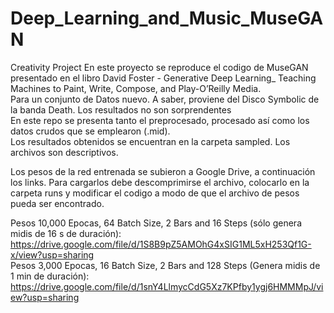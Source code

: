 # Deep_Learning_and_Music_MuseGAN
 
Creativity Project
En este proyecto se reproduce el codigo de MuseGAN presentado en el libro David Foster - Generative Deep Learning_ Teaching Machines to Paint, Write, Compose, and Play-O’Reilly Media.  <br />
Para un conjunto de Datos nuevo. A saber, proviene del Disco Symbolic de la banda Death. Los resultados no son sorprendentes  <br />
En este repo se presenta tanto el preprocesado, procesado así como los datos crudos que se emplearon (.mid).  <br />
Los resultados obtenidos se encuentran en la carpeta sampled. Los archivos son descriptivos.  <br />

Los pesos de la red entrenada se subieron a Google Drive, a continuación los links. Para cargarlos debe descomprimirse el archivo, colocarlo en la carpeta runs y modificar el codigo a modo de que el archivo de pesos pueda ser encontrado.  <br />

Pesos 10,000 Epocas, 64 Batch Size, 2 Bars and 16 Steps (sólo genera midis de 16 s de duración): https://drive.google.com/file/d/1S8B9pZ5AMOhG4xSIG1ML5xH253Qf1G-x/view?usp=sharing  <br />
Pesos 3,000 Epocas, 16 Batch Size, 2 Bars and 128 Steps (Genera midis de 1 min de duración): https://drive.google.com/file/d/1snY4LlmycCdG5Xz7KPfby1ygj6HMMMpJ/view?usp=sharing
